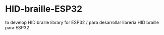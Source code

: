 # HID-braille-ESP32
to develop HID braille library for ESP32 / para desarrollar librería HID braille para ESP32
